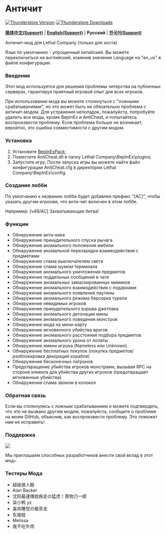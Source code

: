 # Античит

[![Thunderstore Version](https://img.shields.io/thunderstore/v/chuxiaaaa/AntiCheat?style=for-the-badge&logo=thunderstore&logoColor=white)](https://thunderstore.io/c/lethal-company/p/chuxiaaaa/AntiCheat/versions/)
[![Thunderstore Downloads](https://img.shields.io/thunderstore/dt/chuxiaaaa/AntiCheat?style=for-the-badge&logo=thunderstore&logoColor=white)](https://thunderstore.io/c/lethal-company/p/chuxiaaaa/AntiCheat/)

[**简体中文(Support)**](https://github.com/chuxiaaaa/AntiCheat/blob/main/README.md) | [**English(Support)**](https://github.com/chuxiaaaa/AntiCheat/blob/main/docs/README-en.md) | **Русский** | [**한국어(Support)**](https://github.com/chuxiaaaa/AntiCheat/blob/main/docs/README-ko.md)

Античит-мод для Lethal Company (только для хоста)

Язык по умолчанию - упрощенный китайский. Вы можете переключиться на английский, изменив значение Language на "en_us" в файле конфигурации.

### Введение

Этот мод используется для решения проблемы читерства на публичных серверах, гарантируя приятный игровой опыт для всех игроков.

При использовании мода вы можете столкнуться с "ложными срабатываниями", но это может быть не обязательно проблема с античит-модом. Для устранения неполадок, пожалуйста, попробуйте удалить все моды, кроме BepInEx и AntiCheat, и попытайтесь воспроизвести проблему. Если проблема больше не возникает, вероятно, это ошибка совместимости с другим модом.

### Установка

1. Установите [BepInExPack](https://thunderstore.io/c/lethal-company/p/BepInEx/BepInExPack);
2. Поместите AntiCheat.dll в папку Lethal Company\BepInEx\plugins;
3. Запустите игру. После запуска игры вы можете найти файл конфигурации AntiCheat.cfg в директории Lethal Company\BepInEx\config.

### Создание лобби

По умолчанию к названию лобби будет добавлен префикс "[AC]", чтобы указать другим игрокам, что анти-чит включен в этом лобби.

Например:
[v49/AC] Захватывающая битва!

### Функции

- Обнаружение анти-кика
- Обнаружение принудительного спуска рычага
- Обнаружение аномального положения мебели
- Обнаружение аномальной перезарядки взаимодействия с предметами
- Обнаружение спама выключателем света
- Обнаружение спама шумом терминала
- Обнаружение аномального уничтожения предметов
- Обнаружение поддельных сообщений в чате
- Обнаружение аномальных замаскированных мимиков
- Обнаружение аномального взаимодействия с подарками
- Обнаружение аномального появления паутины
- Обнаружение аномального режима берсерка турели
- Обнаружение невидимых игроков
- Обнаружение принудительного взрыва джетпака
- Обнаружение аномального детонации мины
- Обнаружение аномального поведения монстров
- Обнаружение мода на мини-карту
- Обнаружение мгновенного убийства врагов
- Обнаружение аномального расстояния подбора предметов
- Обнаружение аномального урона от лопаты
- Обнаружение имени игрока (Nameless или Unknown)
- Обнаружение бесплатных покупок (покупка предметов/разблокировка декораций корабля)
- Обнаружение бесконечных патронов
- Предотвращение убийства игроков монстрами, вызывая RPC на стороне клиента для убийства других игроков (предотвращает мгновенные убийства)
- Обнаружение спама звоном в колокол

### Обратная связь

Если вы столкнулись с ложным срабатыванием и можете подтвердить, что это не вызвано другим модом, пожалуйста, сообщите о проблеме на моем GitHub, объяснив, как воспроизвести проблему. Это поможет нам ее исправить!

### Поддержка

<a href="https://github.com/chuxiaaaa/AntiCheat/graphs/contributors">
  <img src="https://contrib.rocks/image?repo=chuxiaaaa/AntiCheat" />
</a>

Мы приглашаем способных разработчиков внести свой вклад в этот мод~

### Тестеры Мода

- 超级骇人鲸
- Alan Backer
- 沈阳最速傳說疾走の猛虎！貴物刀一郎
- 柒小鸭 yz
- 喜欢睡觉の极茶龙
- 东南枝
- Melissa
- 我不吃牛肉
